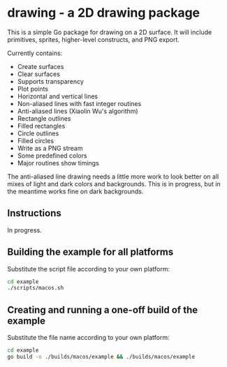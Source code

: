 # drawing - a 2D drawing package

This is a simple Go package for drawing on a 2D surface.
It will include primitives, sprites, higher-level constructs, and PNG export.

Currently contains:

* Create surfaces
* Clear surfaces
* Supports transparency
* Plot points
* Horizontal and vertical lines
* Non-aliased lines with fast integer routines
* Anti-aliased lines (Xiaolin Wu's algorithm)
* Rectangle outlines
* Filled rectangles
* Circle outlines
* Filled circles
* Write as a PNG stream
* Some predefined colors
* Major routines show timings

The anti-aliased line drawing needs a little more work to look better on all mixes
of light and dark colors and backgrounds. This is in progress, but in the meantime
works fine on dark backgrounds.

## Instructions

In progress.

## Building the example for all platforms

Substitute the script file according to your own platform:

``` sh
cd example
./scripts/macos.sh
```

## Creating and running a one-off build of the example

Substitute the file name according to your own platform:

``` sh
cd example
go build -o ./builds/macos/example && ./builds/macos/example
```
